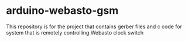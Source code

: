 # arduino-webasto-gsm
This repository is for the project that contains gerber files and c code for system that is remotely controlling Webasto clock switch
